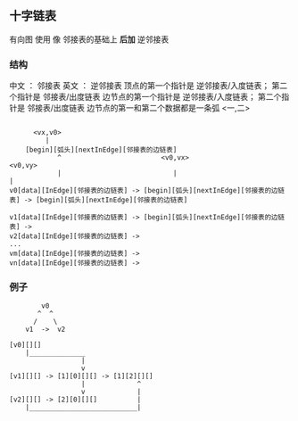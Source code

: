 ##  十字链表
有向图 使用
像 邻接表的基础上 **后加**  逆邻接表


###   结构
中文 ： 邻接表
英文 ： 逆邻接表
顶点的第一个指针是   逆邻接表/入度链表； 第二个指针是 邻接表/出度链表
边节点的第一个指针是 逆邻接表/入度链表； 第二个指针是 邻接表/出度链表
边节点的第一和第二个数据都是一条弧 <一,二>
```shell

	  <vx,v0>
		 |
	[begin][弧头][nextInEdge][邻接表的边链表]
			^					   	  <v0,vx>									  <v0,vy>
			|						  	 |											 |
v0[data][InEdge][邻接表的边链表] -> [begin][弧头][nextInEdge][邻接表的边链表] -> [begin][弧头][nextInEdge][邻接表的边链表]

v1[data][InEdge][邻接表的边链表] -> [begin][弧头][nextInEdge][邻接表的边链表] ->
v2[data][InEdge][邻接表的边链表] -> 
...
vm[data][InEdge][邻接表的边链表] ->
vn[data][InEdge][邻接表的边链表] ->
```

###   例子
```shell
		v0
	   ^  ^
	  /    \
	v1  ->  v2

[v0][][]
	|______________
				  |
				  v
[v1][][] -> [1][0][][] -> [1][2][][]
				  |				^
				  v				|
[v2][][] -> [2][0][][]			|
	|___________________________|
```


